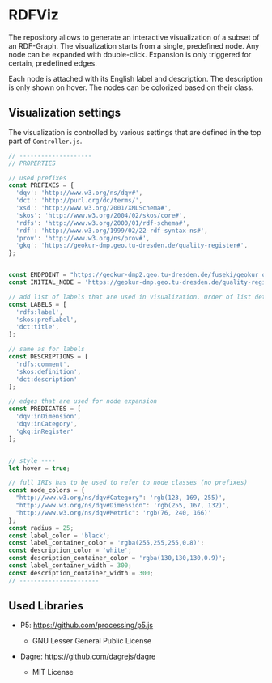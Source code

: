 # RDFViz

The repository allows to generate an interactive visualization of a subset of an RDF-Graph. The visualization starts from a single, predefined node. Any node can be expanded with double-click. Expansion is only triggered for certain, predefined edges.

Each node is attached with its English label and description. The description is only shown on hover. The nodes can be colorized based on their class.

## Visualization settings

The visualization is controlled by various settings that are defined in the top part of `Controller.js`.

```js
// --------------------
// PROPERTIES

// used prefixes
const PREFIXES = {
  'dqv': 'http://www.w3.org/ns/dqv#',
  'dct': 'http://purl.org/dc/terms/',
  'xsd': 'http://www.w3.org/2001/XMLSchema#',
  'skos': 'http://www.w3.org/2004/02/skos/core#',
  'rdfs': 'http://www.w3.org/2000/01/rdf-schema#',
  'rdf': 'http://www.w3.org/1999/02/22-rdf-syntax-ns#',
  'prov': 'http://www.w3.org/ns/prov#',
  'gkq': 'https://geokur-dmp.geo.tu-dresden.de/quality-register#',
};


const ENDPOINT = "https://geokur-dmp2.geo.tu-dresden.de/fuseki/geokur_quality_register/sparql";
const INITIAL_NODE = 'https://geokur-dmp.geo.tu-dresden.de/quality-register#qualityRegister';

// add list of labels that are used in visualization. Order of list determines fallback labels, i.e. if there is no rdfs:label, then dct:title is used and so on.
const LABELS = [
  'rdfs:label',
  'skos:prefLabel',
  'dct:title',
];

// same as for labels
const DESCRIPTIONS = [
  'rdfs:comment',
  'skos:definition',
  'dct:description'
];

// edges that are used for node expansion
const PREDICATES = [
  'dqv:inDimension',
  'dqv:inCategory',
  'gkq:inRegister'
];


// style ----
let hover = true;

// full IRIs has to be used to refer to node classes (no prefixes)
const node_colors = {
  "http://www.w3.org/ns/dqv#Category": 'rgb(123, 169, 255)',
  "http://www.w3.org/ns/dqv#Dimension": 'rgb(255, 167, 132)',
  "http://www.w3.org/ns/dqv#Metric": 'rgb(76, 240, 166)'
};
const radius = 25;
const label_color = 'black';
const label_container_color = 'rgba(255,255,255,0.8)';
const description_color = 'white';
const description_container_color = 'rgba(130,130,130,0.9)';
const label_container_width = 300;
const description_container_width = 300;
// ----------------------
```

## Used Libraries

- P5: <https://github.com/processing/p5.js>
  - GNU Lesser General Public License

- Dagre: <https://github.com/dagrejs/dagre>
  - MIT License
  